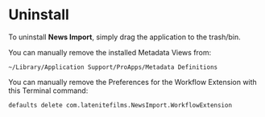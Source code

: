 # Uninstall

To uninstall **News Import**, simply drag the application to the trash/bin.

You can manually remove the installed Metadata Views from:

```
~/Library/Application Support/ProApps/Metadata Definitions
```

You can manually remove the Preferences for the Workflow Extension with this Terminal command:

```
defaults delete com.latenitefilms.NewsImport.WorkflowExtension
```